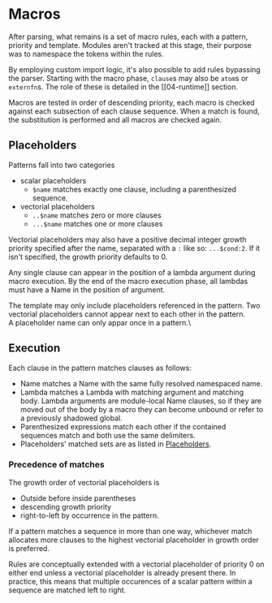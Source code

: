 # Macros

After parsing, what remains is a set of macro rules, each with a pattern, priority and template. Modules aren't tracked at this stage, their purpose was to namespace the tokens within the rules.

By employing custom import logic, it's also possible to add rules bypassing the parser. Starting with the macro phase, `clause`s may also be `atom`s or `externfn`s. The role of these is detailed in the [[04-runtime]] section.

Macros are tested in order of descending priority, each macro is checked against each subsection of each clause sequence. When a match is found, the substitution is performed and all macros are checked again.

## Placeholders

Patterns fall into two categories

- scalar placeholders
  - `$name` matches exactly one clause, including a parenthesized sequence.
- vectorial placeholders
  - `..$name` matches zero or more clauses
  - `...$name` matches one or more clauses

Vectorial placeholders may also have a positive decimal integer growth priority specified after the name, separated with a `:` like so: `...$cond:2`. If it isn't specified, the growth priority defaults to 0.

Any single clause can appear in the position of a lambda argument during macro execution. By the end of the macro execution phase, all lambdas must have a Name in the position of argument.

The template may only include placeholders referenced in the pattern. Two vectorial placeholders cannot appear next to each other in the pattern.\
A placeholder name can only appar once in a pattern.\

## Execution

Each clause in the pattern matches clauses as follows:

-  Name matches a Name with the same fully resolved namespaced name.
-  Lambda matches a Lambda with matching argument and matching body. Lambda arguments are module-local Name clauses, so if they are moved out of the body by a macro they can become unbound or refer to a previously shadowed global.
-  Parenthesized expressions match each other if the contained sequences match and both use the same delimiters.
-  Placeholders' matched sets are as listed in [Placeholders](#placeholders).

### Precedence of matches

The growth order of vectorial placeholders is 

- Outside before inside parentheses
- descending growth priority
- right-to-left by occurrence in the pattern.

If a pattern matches a sequence in more than one way, whichever match allocates more clauses to the highest vectorial placeholder in growth order is preferred.

Rules are conceptually extended with a vectorial placeholder of priority 0 on either end unless a vectorial placeholder is already present there. In practice, this means that multiple occurences of a scalar pattern within a sequence are matched left to right.
